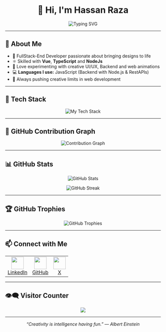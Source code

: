 <h1 align="center">👋 Hi, I'm Hassan Raza</h1>

<p align="center">
  <img src="https://readme-typing-svg.demolab.com?font=Fira+Code&size=24&pause=1000&color=61DAFB&width=435&lines=Full-Stack+Developer;Creative+Technologist;Learning+Backend+Development;I+Love+to+Code+%26+Create!" alt="Typing SVG" />
</p>

---

## 🧠 About Me  

- 🎨 FullStack-End Developer passionate about bringing designs to life  
- ⚛️ Skilled with **Vue**, **TypeScript** and **NodeJs**  
- 🧪 Love experimenting with creative UI/UX, Backend and web animations  
- 💻 **Languages I use:** JavaScript (Backend with Node.js & RestAPIs)  
- 🚀 Always pushing creative limits in web development  

---

## 🚀 Tech Stack  

<p align="center">
  <img src="https://skillicons.dev/icons?i=react,nextjs,js,html,css,tailwind,nodejs,express,mongodb,git,github,vscode,figma" alt="My Tech Stack" />
</p>

---

## 🐍 GitHub Contribution Graph  

<p align="center">
  <img src="https://github-readme-activity-graph.vercel.app/graph?username=Dev-HassanRaza&theme=react-dark&area=true" alt="Contribution Graph" />
</p>

---

## 📊 GitHub Stats  

<p align="center">
  <img src="https://github-readme-stats.vercel.app/api?username=Dev-HassanRaza&show_icons=true&theme=react&hide_border=true" alt="GitHub Stats" />
</p>

<p align="center">
  <img src="https://github-readme-streak-stats.herokuapp.com/?user=Dev-HassanRaza&theme=react&hide_border=true" alt="GitHub Streak" />
</p>

---

## 🏆 GitHub Trophies  

<p align="center">
  <img src="https://github-profile-trophy.vercel.app/?username=Dev-HassanRaza&theme=darkhub&no-frame=true&no-bg=true" alt="GitHub Trophies" />
</p>

---

## 📫 Connect with Me  


<table align="center">
  <tr>
    <td align="center">
      <a href="https://www.linkedin.com/in/murtaza54" target="_blank">
        <img src="https://cdn.jsdelivr.net/gh/devicons/devicon/icons/linkedin/linkedin-original.svg" width="40" height="40" />
        <br/>LinkedIn
      </a>
    </td>
    <td align="center">
      <a href="https://github.com/Dev-HassanRaza" target="_blank">
        <img src="https://cdn.jsdelivr.net/gh/devicons/devicon/icons/github/github-original.svg" width="40" height="40" />
        <br/>GitHub
      </a>
    </td>
    <td align="center">
      <a href="https://x.com/HassanRaza" target="_blank">
        <img src="https://cdn.jsdelivr.net/gh/devicons/devicon/icons/twitter/twitter-original.svg" width="40" height="40" />
        <br/>X
      </a>
    </td>
  </tr>
</table>

---

## 👁️‍🗨️ Visitor Counter  

<p align="center">
  <img src="https://komarev.com/ghpvc/?username=Dev-HassanRaza&style=for-the-badge&color=blue" />
</p>

---

<p align="center">
  <em>“Creativity is intelligence having fun.” — Albert Einstein</em>
</p>
